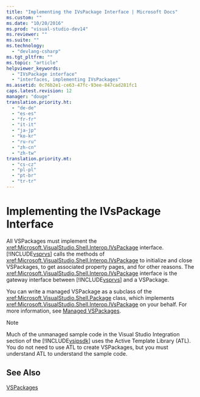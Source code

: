 ```yaml
---
title: "Implementing the IVsPackage Interface | Microsoft Docs"
ms.custom: ""
ms.date: "10/20/2016"
ms.prod: "visual-studio-dev14"
ms.reviewer: ""
ms.suite: ""
ms.technology: 
  - "devlang-csharp"
ms.tgt_pltfrm: ""
ms.topic: "article"
helpviewer_keywords: 
  - "IVsPackage interface"
  - "interfaces, implementing IVsPackages"
ms.assetid: 0c76b2e1-ce63-47fc-93ee-847cad281fc1
caps.latest.revision: 12
manager: "douge"
translation.priority.ht: 
  - "de-de"
  - "es-es"
  - "fr-fr"
  - "it-it"
  - "ja-jp"
  - "ko-kr"
  - "ru-ru"
  - "zh-cn"
  - "zh-tw"
translation.priority.mt: 
  - "cs-cz"
  - "pl-pl"
  - "pt-br"
  - "tr-tr"
---
```

# Implementing the IVsPackage Interface
All VSPackages must implement the <xref:Microsoft.VisualStudio.Shell.Interop.IVsPackage> interface. [!INCLUDE[vsprvs](../code-quality/includes/vsprvs_md.md)] calls the methods of <xref:Microsoft.VisualStudio.Shell.Interop.IVsPackage> to initialize and close VSPackages, to get associated property pages, and for other reasons. The <xref:Microsoft.VisualStudio.Shell.Interop.IVsPackage> interface is the gateway interface between [!INCLUDE[vsprvs](../code-quality/includes/vsprvs_md.md)] and a VSPackage.  
  
 You can write a managed VSPackage as a subclass of the <xref:Microsoft.VisualStudio.Shell.Package> class, which implements <xref:Microsoft.VisualStudio.Shell.Interop.IVsPackage> on your behalf. For more information, see [Managed VSPackages](../misc/managed-vspackages.md).  
  
> [!NOTE]
>  Much of the unmanaged sample code in the Visual Studio Integration section of the [!INCLUDE[vsipsdk](../extensibility/includes/vsipsdk_md.md)] uses the Active Template Library (ATL). You do not need to use ATL to create VSPackages, but you must understand ATL to understand the sample code.  
  
## See Also  
 [VSPackages](../extensibility-internals/vspackages.md)